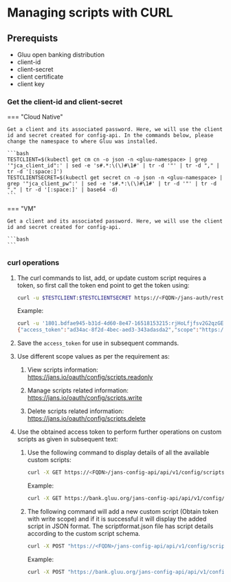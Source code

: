 # Managing scripts with CURL
 
## Prerequists

- Gluu open banking distribution
- client-id
- client-secret
- client certificate
- client key

### Get the client-id and client-secret

=== "Cloud Native"

    Get a client and its associated password. Here, we will use the client id and secret created for config-api. In the commands below, please change the namespace to where Gluu was installed.
       
    ```bash
    TESTCLIENT=$(kubectl get cm cn -o json -n <gluu-namespace> | grep '"jca_client_id":' | sed -e 's#.*:\(\)#\1#' | tr -d '"' | tr -d "," | tr -d '[:space:]')
    TESTCLIENTSECRET=$(kubectl get secret cn -o json -n <gluu-namespace> | grep '"jca_client_pw":' | sed -e 's#.*:\(\)#\1#' | tr -d '"' | tr -d "," | tr -d '[:space:]' | base64 -d)
    ```

=== "VM"
 
    Get a client and its associated password. Here, we will use the client id and secret created for config-api.
    
    ```bash
    ```

### curl operations
    
1.  The curl commands to list, add, or update custom script requires a token, so first call the token end point to get the token using:

    ```bash
    curl -u $TESTCLIENT:$TESTCLIENTSECRET https://<FQDN>/jans-auth/restv1/token -d  "grant_type=client_credentials&scope=https://jans.io/oauth/config/scripts.readonly" --cert client.pem --key client.key
    ```
    
    Example:
    
    ```bash
    curl -u '1801.bdfae945-b31d-4d60-8e47-16518153215:rjHoLfjfsv2G2qzGEasd1651813aIXvCi61NU' https://bank.gluu.org/jans-auth/restv1/token -d  "grant_type=client_credentials&scope=https://jans.io/oauth/config/scripts.readonly" --cert apr22.pem --key apr22.key
    {"access_token":"ad34ac-8f2d-4bec-aed3-343adasda2","scope":"https://jans.io/oauth/config/scripts.readonly","token_type":"bearer","expires_in":299}
    ```
    
1. Save the `access_token` for use in subsequent commands.
    
1.  Use different scope values as per the requirement as:

    1.  View scripts information: https://jans.io/oauth/config/scripts.readonly

    1.  Manage scripts related information: https://jans.io/oauth/config/scripts.write

    1.  Delete scripts related information: https://jans.io/oauth/config/scripts.delete

1.  Use the obtained access token to perform further operations on custom scripts as given in subsequent text:

    1.  Use the following command to display details of all the available custom scripts:

        ```bash
        curl -X GET https://<FQDN>/jans-config-api/api/v1/config/scripts -H "Accept: application/json" -H "Authorization:Bearer <access_token>" -H "Content-Type: application/json"
        ```
        
        Example:
        
        ```bash
        curl -X GET https://bank.gluu.org/jans-config-api/api/v1/config/scripts -H "Accept: application/json" -H "Authorization:Bearer ad34ac-8f2d-4bec-aed3-343adasda2" -H "Content-Type: application/json"
        ```     
               
    1.  The following command will add a new custom script (Obtain token with write scope) and if it is successful it will display the added script in JSON format. The scriptformat.json file has script details according to the custom script schema.
    
        ```bash
        curl -X POST "https://<FQDN>/jans-config-api/api/v1/config/scripts" -H  "Accept: application/json" -H "Authorization:Bearer <access_token>" -H "Content-Type: application/json" --data @/home/user/scriptformat.json
        ```
        
        Example:
        
        ```bash
        curl -X POST "https://bank.gluu.org/jans-config-api/api/v1/config/scripts" -H  "Accept: application/json" -H "Authorization:Bearer ad34ac-8f2d-4bec-aed3-343adasda2" -H "Content-Type: application/json" --data @/home/user/scriptformat.json
        ```

